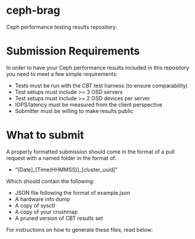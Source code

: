 # ceph-brag
Ceph performance testing results repository.

# Submission Requirements
In order to have your Ceph performance results included in this repository you need to meet a few simple requirements:
* Tests must be run with the CBT test harness (to ensure comparability)
* Test setups must include >= 3 OSD servers
* Test setups must include >= 2 OSD devices per server
* IOPS/latency must be measured from the client perspective
* Submitter must be willing to make results public
 
# What to submit
A properly formatted submission should come in the format of a pull request with a named folder in the format of:
* "[Date]\_[Time(HHMMSS)]\_[cluster_uuid]" 
 
Which should contain the following:
* JSON file following the format of example.json
* A hardware info dump
* A copy of sysctl
* A copy of your crushmap
* A pruned version of CBT results set

For instructions on how to generate these files, read below:
